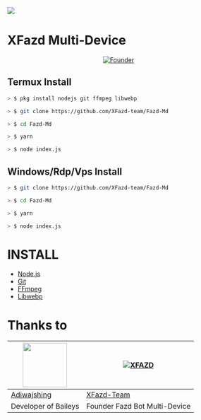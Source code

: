 <a href="https://github.com/XFazd-team/"><img src="https://cardivo.vercel.app/api?name=XFazd Multi-Device&description=Hello Everyone, This Project is a Multi-Device Base Baileys Founded by All XFazd-Team Members&image=https://telegra.ph/file/a264e9f196af02c432417.jpg&usqp=CAU&backgroundColor=%23ecf0f1&github=XFazd-team&pattern=leaf&colorPattern=%23eaeaea" /><a> <br />
# XFazd Multi-Device

<p align="center">
  <a href="https://github.com/Xfazd-team"><img title="Founder" src="https://img.shields.io/badge/Founder-XFazd Team-red.svg?style=for-the-badge&logo=github" /></a>
  <h4 align="center">

## Termux Install
```bash
> $ pkg install nodejs git ffmpeg libwebp

> $ git clone https://github.com/XFazd-team/Fazd-Md

> $ cd Fazd-Md

> $ yarn

> $ node index.js
```

## Windows/Rdp/Vps Install
```bash
> $ git clone https://github.com/XFazd-team/Fazd-Md

> $ cd Fazd-Md

> $ yarn

> $ node index.js
```

# INSTALL
* [Node.js](https://nodejs.org/en/)
* [Git](https://git-scm.com/downloads)
* [FFmpeg](https://github.com/BtbN/FFmpeg-Builds/releases/ffmpeg-n4.4.1-2-gcc33e73618-win64-gpl-4.4.zip)
* [Libwebp](https://developers.google.com/speed/webp/download)

# Thanks to
<a href="https://github.com/adiwajshing"><img src="https://github.com/adiwajshing.png?size=100" width="100" height="100"></a> | [![XFAZD](http://github.com/XFazd-team.png?size=100)](http://github.com/XFazd-team)
----|----
[Adiwajshing](https://github.com/adiwajshing) | [XFazd-Team](http://github.com/XFazd-team)
Developer of Baileys | Founder Fazd Bot Multi-Device
